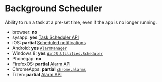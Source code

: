 # Background Scheduler
Ability to run a task at a pre-set time, even if the app is no longer running.

* browser: **no**
* sysapp: **yes** [Task Scheduler API](http://www.w3.org/2012/sysapps/web-alarms/)
* iOS: **partial** [Scheduled notifications](https://developer.apple.com/library/ios/documentation/NetworkingInternet/Conceptual/RemoteNotificationsPG/Chapters/IPhoneOSClientImp.html#//apple_ref/doc/uid/TP40008194-CH103-SW1)
* Android: **yes** [`AlarmManager`](http://developer.android.com/reference/android/app/AlarmManager.html)
* Windows 8: **yes** [`WinJS.Utilities.Scheduler`](http://msdn.microsoft.com/en-us/library/windows/apps/dn301978.aspx)
* Phonegap: **no**
* FirefoxOS: **partial** [Alarm API](https://developer.mozilla.org/en-US/docs/WebAPI/Alarm)
* ChromeApps: **partial** [`chrome.alarms`](https://developer.chrome.com/apps/alarms)
* Tizen: **partial** [Alarm API](https://developer.tizen.org/dev-guide/2.2.0/org.tizen.web.device.apireference/tizen/alarm.html)

